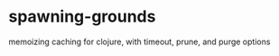 spawning-grounds
================

memoizing caching for clojure, with timeout, prune, and purge options
